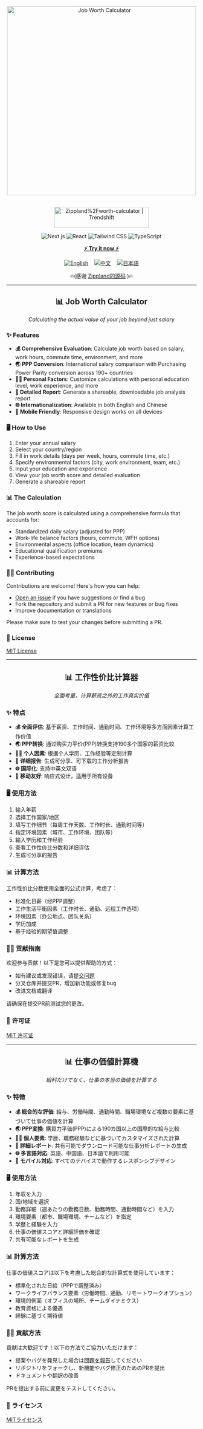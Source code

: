 <div align="center">

<img src="title.png" alt="Job Worth Calculator" width="500" />
<br><br>

<a href="https://trendshift.io/repositories/13145" target="_blank"><img src="https://trendshift.io/api/badge/repositories/13145" alt="Zippland%2Fworth-calculator | Trendshift" style="width: 250px; height: 55px;" width="250" height="55"/></a>

<p>
   <img src="https://img.shields.io/badge/next.js-000000?style=for-the-badge&logo=nextdotjs&logoColor=white" alt="Next.js" />
   <img src="https://img.shields.io/badge/React-20232A?style=for-the-badge&logo=react&logoColor=61DAFB" alt="React" />
   <img src="https://img.shields.io/badge/Tailwind_CSS-38B2AC?style=for-the-badge&logo=tailwind-css&logoColor=white" alt="Tailwind CSS" />
   <img src="https://img.shields.io/badge/TypeScript-007ACC?style=for-the-badge&logo=typescript&logoColor=white" alt="TypeScript" />
</p>

<div align="center">

**[⚡ Try it now ⚡](https://jobworthcalculator.wwkejishe.top)**

</div>

<p>
   <a href="#english"><img src="https://img.shields.io/badge/English-blue?style=for-the-badge" alt="English" /></a>
   &nbsp;&nbsp;
   <a href="#中文"><img src="https://img.shields.io/badge/中文-red?style=for-the-badge" alt="中文" /></a>
   &nbsp;&nbsp;
   <a href="#japanese"><img src="https://img.shields.io/badge/日本語-green?style=for-the-badge" alt="日本語" /></a>
</p>

<p>

🔥(感谢 [Zippland的源码](https://github.com/Zippland/worth-calculator) )🔥

</p>
</div>

---

<div id="english">

<h2 align="center">📊 Job Worth Calculator</h2>

<p align="center"><i>Calculating the actual value of your job beyond just salary</i></p>

### ✨ Features

- **💰 Comprehensive Evaluation**: Calculate job worth based on salary, work hours, commute time, environment, and more
- **🌏 PPP Conversion**: International salary comparison with Purchasing Power Parity conversion across 190+ countries
- **👩‍🎓 Personal Factors**: Customize calculations with personal education level, work experience, and more
- **📱 Detailed Report**: Generate a shareable, downloadable job analysis report
- **🌐 Internationalization**: Available in both English and Chinese
- **📱 Mobile Friendly**: Responsive design works on all devices

### 🖥️ How to Use

1. Enter your annual salary
2. Select your country/region
3. Fill in work details (days per week, hours, commute time, etc.)
4. Specify environmental factors (city, work environment, team, etc.)
5. Input your education and experience
6. View your job worth score and detailed evaluation
7. Generate a shareable report

### 📊 The Calculation

The job worth score is calculated using a comprehensive formula that accounts for:
- Standardized daily salary (adjusted for PPP)
- Work-life balance factors (hours, commute, WFH options)
- Environmental aspects (office location, team dynamics)
- Educational qualification premiums
- Experience-based expectations

### 👨‍💻 Contributing

Contributions are welcome! Here's how you can help:

- [Open an issue](https://github.com/dongyubin/Job-Worth-Calculator/issues/new) if you have suggestions or find a bug
- Fork the repository and submit a PR for new features or bug fixes
- Improve documentation or translations

Please make sure to test your changes before submitting a PR.

### 📝 License

[MIT License](LICENSE)

</div>

---

<div id="中文">

<h2 align="center">📊 工作性价比计算器</h2>

<p align="center"><i>全面考量，计算薪资之外的工作真实价值</i></p>

### ✨ 特点

- **💰 全面评估**: 基于薪资、工作时间、通勤时间、工作环境等多方面因素计算工作价值
- **🌏 PPP转换**: 通过购买力平价(PPP)转换支持190多个国家的薪资比较
- **👩‍🎓 个人因素**: 根据个人学历、工作经验等定制计算
- **📱 详细报告**: 生成可分享、可下载的工作分析报告
- **🌐 国际化**: 支持中英文双语
- **📱 移动友好**: 响应式设计，适用于所有设备

### 🖥️ 使用方法

1. 输入年薪
2. 选择工作国家/地区
3. 填写工作细节（每周工作天数、工作时长、通勤时间等）
4. 指定环境因素（城市、工作环境、团队等）
5. 输入学历和工作经验
6. 查看工作性价比分数和详细评估
7. 生成可分享的报告

### 📊 计算方法

工作性价比分数使用全面的公式计算，考虑了：
- 标准化日薪（经PPP调整）
- 工作生活平衡因素（工作时长、通勤、远程工作选项）
- 环境因素（办公地点、团队关系）
- 学历加成
- 基于经验的期望值调整

### 👨‍💻 贡献指南

欢迎参与贡献！以下是您可以提供帮助的方式：

- 如有建议或发现错误，请[提交问题](https://github.com/dongyubin/Job-Worth-Calculator/issues/new)
- 分叉仓库并提交PR，增加新功能或修复bug
- 改进文档或翻译

请确保在提交PR前测试您的更改。

### 📝 许可证

[MIT 许可证](LICENSE)

</div>

---

<div id="japanese">

<h2 align="center">📊 仕事の価値計算機</h2>

<p align="center"><i>給料だけでなく、仕事の本当の価値を計算する</i></p>

### ✨ 特徴

- **💰 総合的な評価**: 給与、労働時間、通勤時間、職場環境など複数の要素に基づいて仕事の価値を計算
- **🌏 PPP変換**: 購買力平価(PPP)による190カ国以上の国際的な給与比較
- **👩‍🎓 個人要素**: 学歴、職務経験などに基づいてカスタマイズされた計算
- **📱 詳細レポート**: 共有可能でダウンロード可能な仕事分析レポートの生成
- **🌐 多言語対応**: 英語、中国語、日本語で利用可能
- **📱 モバイル対応**: すべてのデバイスで動作するレスポンシブデザイン

### 🖥️ 使用方法

1. 年収を入力
2. 国/地域を選択
3. 勤務詳細（週あたりの勤務日数、勤務時間、通勤時間など）を入力
4. 環境要素（都市、職場環境、チームなど）を指定
5. 学歴と経験を入力
6. 仕事の価値スコアと詳細評価を確認
7. 共有可能なレポートを生成

### 📊 計算方法

仕事の価値スコアは以下を考慮した総合的な計算式を使用しています：
- 標準化された日給（PPPで調整済み）
- ワークライフバランス要素（労働時間、通勤、リモートワークオプション）
- 環境的側面（オフィスの場所、チームダイナミクス）
- 教育資格による優遇
- 経験に基づく期待値

### 👨‍💻 貢献方法

貢献は大歓迎です！以下の方法でご協力いただけます：

- 提案やバグを発見した場合は[問題を報告](https://github.com/dongyubin/Job-Worth-Calculator/issues/new)してください
- リポジトリをフォークし、新機能やバグ修正のためのPRを提出
- ドキュメントや翻訳の改善

PRを提出する前に変更をテストしてください。

### 📝 ライセンス

[MITライセンス](LICENSE)

</div>